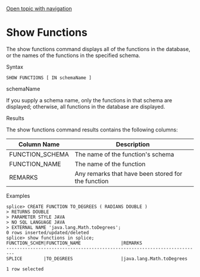 [Open topic with navigation](../../index.html#Shared/CmdLineReference/CmdShowFunctions.html)

[]()Show Functions
==================

The <span class="AppCommand">show functions</span> command displays all of the functions in the database, or the names of the functions in the specified schema.

Syntax

``` FcnSyntax
SHOW FUNCTIONS [ IN schemaName ]
```

schemaName

If you supply a schema name, only the functions in that schema are displayed; otherwise, all functions in the database are displayed.

Results

The <span class="AppCommand">show functions</span> command results contains the following columns:

| Column Name      | Description                                        |
|------------------|----------------------------------------------------|
| FUNCTION\_SCHEMA | The name of the function's schema                  |
| FUNCTION\_NAME   | The name of the function                           |
| REMARKS          | Any remarks that have been stored for the function |

Examples

``` AppCommand
splice> CREATE FUNCTION TO_DEGREES ( RADIANS DOUBLE )
> RETURNS DOUBLE
> PARAMETER STYLE JAVA
> NO SQL LANGUAGE JAVA
> EXTERNAL NAME 'java.lang.Math.toDegrees';
0 rows inserted/updated/deleted
splice> show functions in splice;
FUNCTION_SCHEM|FUNCTION_NAME               |REMARKS
-------------------------------------------------------------------------
SPLICE        |TO_DEGREES                  |java.lang.Math.toDegrees           

1 row selected
```

 


